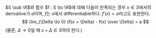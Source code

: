 $S \sub \R$와 함수 $f : S \to \R$에 대해 다음이 만족되는 경우 $x \in S$에서의 derivative가 $a$이며, $f$는 $x$에서 differentiable하다. $f'(x) = a$라고도 표현한다.
$$
\lim_{\Delta \to 0} {f(x + \Delta) - f(x) \over \Delta} = a
$$
(물론, $\Delta \to 0$일 때 $x + \Delta \in S$여야 한다.)